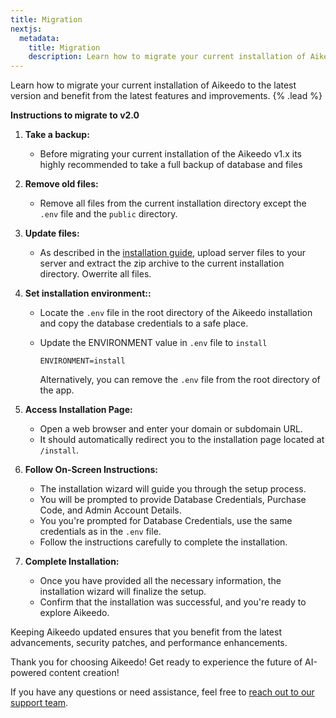 ```yaml
---
title: Migration
nextjs:
  metadata:
    title: Migration
    description: Learn how to migrate your current installation of Aikeedo to the latest version and benefit from the latest features and improvements.
---
```


Learn how to migrate your current installation of Aikeedo to the latest version and benefit from the latest features and improvements. {% .lead %}

**Instructions to migrate to v2.0**

1. **Take a backup:**

   - Before migrating your current installation of the Aikeedo v1.x its highly recommended to take a full backup of database and files

2. **Remove old files:**

   - Remove all files from the current installation directory except the `.env` file and the `public` directory.

3. **Update files:**

   - As described in the [installation guide](/get-started/installation), upload server files to your server and extract the zip archive to the current installation directory. Owerrite all files.

4. **Set installation environment::**

   - Locate the `.env` file in the root directory of the Aikeedo installation and copy the database credentials to a safe place.

   - Update the ENVIRONMENT value in `.env` file to `install`

     ```env
     ENVIRONMENT=install
     ```

     Alternatively, you can remove the `.env` file from the root directory of the app.

5. **Access Installation Page:**

   - Open a web browser and enter your domain or subdomain URL.
   - It should automatically redirect you to the installation page located at `/install`.

6. **Follow On-Screen Instructions:**

   - The installation wizard will guide you through the setup process.
   - You will be prompted to provide Database Credentials, Purchase Code, and Admin Account Details.
   - You you're prompted for Database Credentials, use the same credentials as in the `.env` file.
   - Follow the instructions carefully to complete the installation.

7. **Complete Installation:**
   - Once you have provided all the necessary information, the installation wizard will finalize the setup.
   - Confirm that the installation was successful, and you're ready to explore Aikeedo.

Keeping Aikeedo updated ensures that you benefit from the latest advancements, security patches, and performance enhancements.

Thank you for choosing Aikeedo! Get ready to experience the future of AI-powered content creation!

If you have any questions or need assistance, feel free to [reach out to our support team](mailto:support@aikeedo.com).
